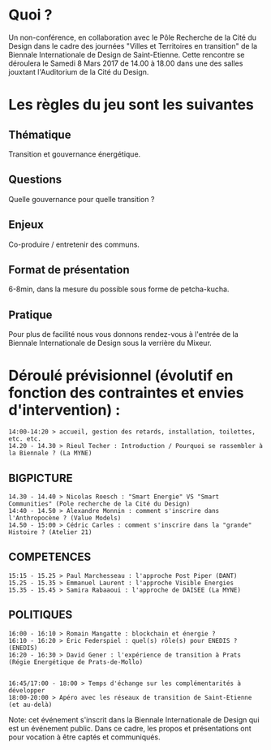 # Quoi ?

Un non-conférence, en collaboration avec le Pôle Recherche de la Cité du Design dans le cadre des journées "Villes et Territoires en transition" de la Biennale Internationale de Design de Saint-Etienne. Cette rencontre se déroulera le Samedi 8 Mars 2017 de 14.00 à 18.00 dans une des salles jouxtant l'Auditorium de la Cité du Design.

# Les règles du jeu sont les suivantes

## Thématique
Transition et gouvernance énergétique.
## Questions
Quelle gouvernance pour quelle transition ?
## Enjeux
Co-produire / entretenir des communs.
## Format de présentation
6-8min, dans la mesure du possible sous forme de petcha-kucha. 
## Pratique
Pour plus de facilité nous vous donnons rendez-vous à l'entrée de la Biennale Internationale de Design sous la verrière du Mixeur.

# Déroulé prévisionnel (évolutif en fonction des contraintes et envies d'intervention) :

    14:00-14:20 > accueil, gestion des retards, installation, toilettes, etc. etc.
    14.20 - 14.30 > Rieul Techer : Introduction / Pourquoi se rassembler à la Biennale ? (La MYNE)

## BIGPICTURE

    14.30 - 14.40 > Nicolas Roesch : "Smart Energie" VS "Smart Communities" (Pole recherche de la Cité du Design)
    14:40 - 14.50 > Alexandre Monnin : comment s'inscrire dans l'Anthropocène ? (Value Models)
    14.50 - 15:00 > Cédric Carles : comment s'inscrire dans la "grande" Histoire ? (Atelier 21)

## COMPETENCES

    15:15 - 15.25 > Paul Marchesseau : l'approche Post Piper (DANT)
    15.25 - 15.35 > Emmanuel Laurent : l'approche Visible Energies
    15.35 - 15.45 > Samira Rabaaoui : l'approche de DAISEE (La MYNE)

## POLITIQUES

    16:00 - 16:10 > Romain Mangatte : blockchain et énergie ?
    16:10 - 16:20 > Éric Federspiel : quel(s) rôle(s) pour ENEDIS ? (ENEDIS)
    16:20 - 16:30 > David Gener : l'expérience de transition à Prats (Régie Energétique de Prats-de-Mollo)


    16:45/17:00 - 18:00 > Temps d'échange sur les complémentarités à développer
    18:00-20:00 > Apéro avec les réseaux de transition de Saint-Etienne (et au-delà)


Note: cet événement s'inscrit dans la Biennale Internationale de Design qui est un événement public. Dans ce cadre, les propos et présentations ont pour vocation à être captés et communiqués.
